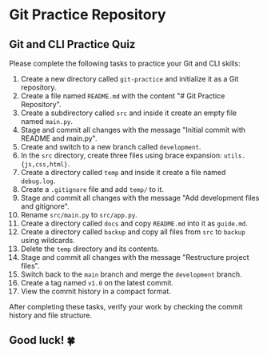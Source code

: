 # Git Practice Repository

## Git and CLI Practice Quiz

Please complete the following tasks to practice your Git and CLI skills:

1. Create a new directory called `git-practice` and initialize it as a Git repository.
2. Create a file named `README.md` with the content "# Git Practice Repository".
3. Create a subdirectory called `src` and inside it create an empty file named `main.py`.
4. Stage and commit all changes with the message "Initial commit with README and main.py".
5. Create and switch to a new branch called `development`.
6. In the `src` directory, create three files using brace expansion: `utils.{js,css,html}`.
7. Create a directory called `temp` and inside it create a file named `debug.log`.
8. Create a `.gitignore` file and add `temp/` to it.
9. Stage and commit all changes with the message "Add development files and gitignore".
10. Rename `src/main.py` to `src/app.py`.
11. Create a directory called `docs` and copy `README.md` into it as `guide.md`.
12. Create a directory called `backup` and copy all files from `src` to `backup` using wildcards.
13. Delete the `temp` directory and its contents.
14. Stage and commit all changes with the message "Restructure project files".
15. Switch back to the `main` branch and merge the `development` branch.
16. Create a tag named `v1.0` on the latest commit.
17. View the commit history in a compact format.

After completing these tasks, verify your work by checking the commit history and file structure.

## Good luck! 🍀
